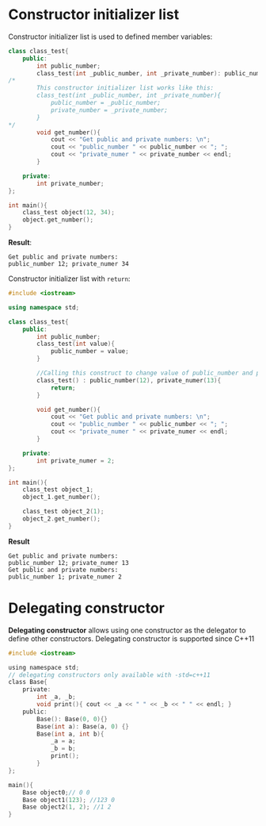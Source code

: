 # Constructor initializer list

Constructor initializer list is used to defined member variables:
```cpp
class class_test{
	public:
		int public_number;
        class_test(int _public_number, int _private_number): public_number(_public_number), private_number(_private_number) {}
/*
        This constructor initializer list works like this:
        class_test(int _public_number, int _private_number){
            public_number = _public_number;
            private_number = _private_number;
        }
*/
		void get_number(){
            cout << "Get public and private numbers: \n";
            cout << "public_number " << public_number << "; ";
            cout << "private_numer " << private_number << endl;
		}

	private:
		int private_number;
};

int main(){
    class_test object(12, 34);
	object.get_number();
}
```
**Result**:
```
Get public and private numbers:
public_number 12; private_numer 34
```

Constructor initializer list with ``return``:

```cpp
#include <iostream>

using namespace std;

class class_test{
	public:
		int public_number;
        class_test(int value){
            public_number = value;
        }

        //Calling this construct to change value of public_number and private_numer
        class_test() : public_number(12), private_numer(13){
            return;
        }

		void get_number(){
            cout << "Get public and private numbers: \n";
            cout << "public_number " << public_number << "; ";
            cout << "private_numer " << private_numer << endl;
		}

	private:
		int private_numer = 2;
};

int main(){
	class_test object_1;
	object_1.get_number();

    class_test object_2(1);
	object_2.get_number();
}
```

**Result**
```
Get public and private numbers:
public_number 12; private_numer 13
Get public and private numbers:
public_number 1; private_numer 2
```
# Delegating constructor
**Delegating constructor** allows using one constructor as the delegator to define other constructors. Delegating constructor is supported since C++11
```c
#include <iostream>

using namespace std;
// delegating constructors only available with -std=c++11
class Base{
    private:
        int _a, _b;
        void print(){ cout << _a << " " << _b << " " << endl; }
	public:
    	Base(): Base(0, 0){}
        Base(int a): Base(a, 0) {}
        Base(int a, int b){ 
            _a = a;
            _b = b;
            print();
        }
};

main(){
	Base object0;// 0 0
    Base object1(123); //123 0
    Base object2(1, 2); //1 2
}
```
